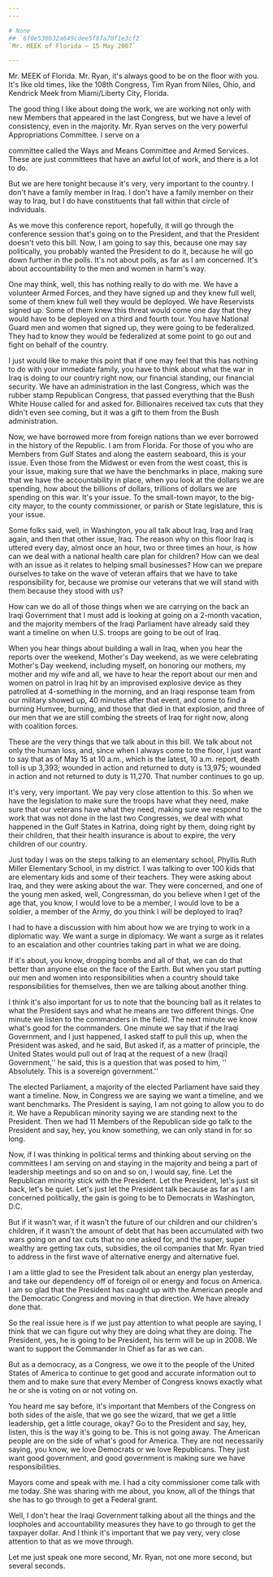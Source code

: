 ```yaml
---
---

# None
## `6f0e530b32a649cdee5f87a70f1e3cf2`
`Mr. MEEK of Florida — 15 May 2007`

---
```



Mr. MEEK of Florida. Mr. Ryan, it's always good to be on the floor 
with you. It's like old times, like the 108th Congress, Tim Ryan from 
Niles, Ohio, and Kendrick Meek from Miami/Liberty City, Florida.

The good thing I like about doing the work, we are working not only 
with new Members that appeared in the last Congress, but we have a 
level of consistency, even in the majority. Mr. Ryan serves on the very 
powerful Appropriations Committee. I serve on a


committee called the Ways and Means Committee and Armed Services. These 
are just committees that have an awful lot of work, and there is a lot 
to do.

But we are here tonight because it's very, very important to the 
country. I don't have a family member in Iraq. I don't have a family 
member on their way to Iraq, but I do have constituents that fall 
within that circle of individuals.

As we move this conference report, hopefully, it will go through the 
conference session that's going on to the President, and that the 
President doesn't veto this bill. Now, I am going to say this, because 
one may say politically, you probably wanted the President to do it, 
because he will go down further in the polls. It's not about polls, as 
far as I am concerned. It's about accountability to the men and women 
in harm's way.

One may think, well, this has nothing really to do with me. We have a 
volunteer Armed Forces, and they have signed up and they knew full 
well, some of them knew full well they would be deployed. We have 
Reservists signed up. Some of them knew this threat would come one day 
that they would have to be deployed on a third and fourth tour. You 
have National Guard men and women that signed up, they were going to be 
federalized. They had to know they would be federalized at some point 
to go out and fight on behalf of the country.

I just would like to make this point that if one may feel that this 
has nothing to do with your immediate family, you have to think about 
what the war in Iraq is doing to our country right now, our financial 
standing, our financial security. We have an administration in the last 
Congress, which was the rubber stamp Republican Congress, that passed 
everything that the Bush White House called for and asked for. 
Billionaires received tax cuts that they didn't even see coming, but it 
was a gift to them from the Bush administration.

Now, we have borrowed more from foreign nations than we ever borrowed 
in the history of the Republic. I am from Florida. For those of you who 
are Members from Gulf States and along the eastern seaboard, this is 
your issue. Even those from the Midwest or even from the west coast, 
this is your issue, making sure that we have the benchmarks in place, 
making sure that we have the accountability in place, when you look at 
the dollars we are spending, how about the billions of dollars, 
trillions of dollars we are spending on this war. It's your issue. To 
the small-town mayor, to the big-city mayor, to the county 
commissioner, or parish or State legislature, this is your issue.


Some folks said, well, in Washington, you all talk about Iraq, Iraq 
and Iraq again, and then that other issue, Iraq. The reason why on this 
floor Iraq is uttered every day, almost once an hour, two or three 
times an hour, is how can we deal with a national health care plan for 
children? How can we deal with an issue as it relates to helping small 
businesses? How can we prepare ourselves to take on the wave of veteran 
affairs that we have to take responsibility for, because we promise our 
veterans that we will stand with them because they stood with us?

How can we do all of those things when we are carrying on the back an 
Iraqi Government that I must add is looking at going on a 2-month 
vacation, and the majority members of the Iraqi Parliament have already 
said they want a timeline on when U.S. troops are going to be out of 
Iraq.

When you hear things about building a wall in Iraq, when you hear the 
reports over the weekend, Mother's Day weekend, as we were celebrating 
Mother's Day weekend, including myself, on honoring our mothers, my 
mother and my wife and all, we have to hear the report about our men 
and women on patrol in Iraq hit by an improvised explosive device as 
they patrolled at 4-something in the morning, and an Iraqi response 
team from our military showed up, 40 minutes after that event, and come 
to find a burning Humvee, burning, and those that died in that 
explosion, and three of our men that we are still combing the streets 
of Iraq for right now, along with coalition forces.

These are the very things that we talk about in this bill. We talk 
about not only the human loss, and, since when I always come to the 
floor, I just want to say that as of May 15 at 10 a.m., which is the 
latest, 10 a.m. report, death toll is up 3,393; wounded in action and 
returned to duty is 13,975; wounded in action and not returned to duty 
is 11,270. That number continues to go up.

It's very, very important. We pay very close attention to this. So 
when we have the legislation to make sure the troops have what they 
need, make sure that our veterans have what they need, making sure we 
respond to the work that was not done in the last two Congresses, we 
deal with what happened in the Gulf States in Katrina, doing right by 
them, doing right by their children, that their health insurance is 
about to expire, the very children of our country.

Just today I was on the steps talking to an elementary school, 
Phyllis Ruth Miller Elementary School, in my district. I was talking to 
over 100 kids that are elementary kids and some of their teachers. They 
were asking about Iraq, and they were asking about the war. They were 
concerned, and one of the young men asked, well, Congressman, do you 
believe when I get of the age that, you know, I would love to be a 
member, I would love to be a soldier, a member of the Army, do you 
think I will be deployed to Iraq?

I had to have a discussion with him about how we are trying to work 
in a diplomatic way. We want a surge in diplomacy. We want a surge as 
it relates to an escalation and other countries taking part in what we 
are doing.

If it's about, you know, dropping bombs and all of that, we can do 
that better than anyone else on the face of the Earth. But when you 
start putting our men and women into responsibilities when a country 
should take responsibilities for themselves, then we are talking about 
another thing.

I think it's also important for us to note that the bouncing ball as 
it relates to what the President says and what he means are two 
different things. One minute we listen to the commanders in the field. 
The next minute we know what's good for the commanders. One minute we 
say that if the Iraqi Government, and I just happened, I asked staff to 
pull this up, when the President was asked, and he said, But asked if, 
as a matter of principle, the United States would pull out of Iraq at 
the request of a new (Iraqi) Government,'' he said, this is a question 
that was posed to him, '' Absolutely. This is a sovereign government.''

The elected Parliament, a majority of the elected Parliament have 
said they want a timeline. Now, in Congress we are saying we want a 
timeline, and we want benchmarks. The President is saying, I am not 
going to allow you to do it. We have a Republican minority saying we 
are standing next to the President. Then we had 11 Members of the 
Republican side go talk to the President and say, hey, you know 
something, we can only stand in for so long.

Now, if I was thinking in political terms and thinking about serving 
on the committees I am serving on and staying in the majority and being 
a part of leadership meetings and so on and so on, I would say, fine. 
Let the Republican minority stick with the President. Let the 
President, let's just sit back, let's be quiet. Let's just let the 
President talk because as far as I am concerned politically, the gain 
is going to be to Democrats in Washington, D.C.

But if it wasn't war, if it wasn't the future of our children and our 
children's children, if it wasn't the amount of debt that has been 
accumulated with two wars going on and tax cuts that no one asked for, 
and the super, super wealthy are getting tax cuts, subsidies, the oil 
companies that Mr. Ryan tried to address in the first wave of 
alternative energy and alternative fuel.

I am a little glad to see the President talk about an energy plan 
yesterday, and take our dependency off of foreign oil or energy and 
focus on America. I am so glad that the President has caught up with 
the American people and the Democratic Congress and moving in that 
direction. We have already done that.

So the real issue here is if we just pay attention to what people are 
saying, I think that we can figure out why they are doing what they are 
doing. The President, yes, he is going to be President, his term will 
be up in 2008. We want to support the Commander in Chief as far as we 
can.



But as a democracy, as a Congress, we owe it to the people of the 
United States of America to continue to get good and accurate 
information out to them and to make sure that every Member of Congress 
knows exactly what he or she is voting on or not voting on.

You heard me say before, it's important that Members of the Congress 
on both sides of the aisle, that we go see the wizard, that we get a 
little leadership, get a little courage, okay? Go to the President and 
say, hey, listen, this is the way it's going to be. This is not going 
away. The American people are on the side of what's good for America. 
They are not necessarily saying, you know, we love Democrats or we love 
Republicans. They just want good government, and good government is 
making sure we have responsibilities.

Mayors come and speak with me. I had a city commissioner come talk 
with me today. She was sharing with me about, you know, all of the 
things that she has to go through to get a Federal grant.



Well, I don't hear the Iraqi Government talking about all the things 
and the loopholes and accountability measures they have to go through 
to get the taxpayer dollar. And I think it's important that we pay 
very, very close attention to that as we move through.

Let me just speak one more second, Mr. Ryan, not one more second, but 
several seconds.